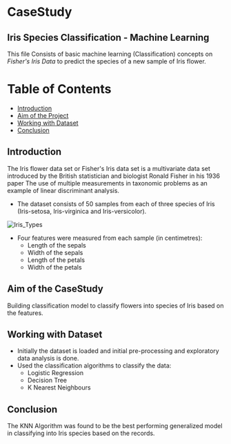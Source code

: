 # CaseStudy

## Iris Species Classification - Machine Learning

This file Consists of basic machine learning (Classification) concepts on *Fisher's Iris Data* to predict the species of a new sample of Iris flower.

# Table of Contents
* [Introduction](#Introduction)
* [Aim of the Project](#Aim-of-the-CaseStudy)
* [Working with Dataset](#Working-with-Dataset)
* [Conclusion](#Conclusion)

## <a name="Introduction"></a>Introduction
The Iris flower data set or Fisher's Iris data set is a multivariate data set introduced by the British statistician and biologist Ronald Fisher in his 1936 paper The use of multiple measurements in taxonomic problems as an example of linear discriminant analysis.
- The dataset consists of 50 samples from each of three species of Iris (Iris-setosa, Iris-virginica and Iris-versicolor).

![Iris_Types](https://user-images.githubusercontent.com/57674763/85306230-ceda5f80-b4cb-11ea-92e8-2f835f31896f.jpg)

- Four features were measured from each sample (in centimetres): 
  - Length of the sepals
  - Width of the sepals
  - Length of the petals
  - Width of the petals
  
## <a name="Aim of the CaseStudy"></a>Aim of the CaseStudy
 Building classification model to classify flowers into species of Iris based on the features.
 
## <a name="Working with Dataset"></a>Working with Dataset
 - Initially the dataset is loaded and initial pre-processing and exploratory data analysis is done.
 - Used the classification algorithms to classify the data:
    - Logistic Regression
    - Decision Tree
    - K Nearest Neighbours

## <a name="Conclusion"></a>Conclusion
The KNN Algorithm was found to be the best performing generalized model in classifying into Iris species based on the records.


